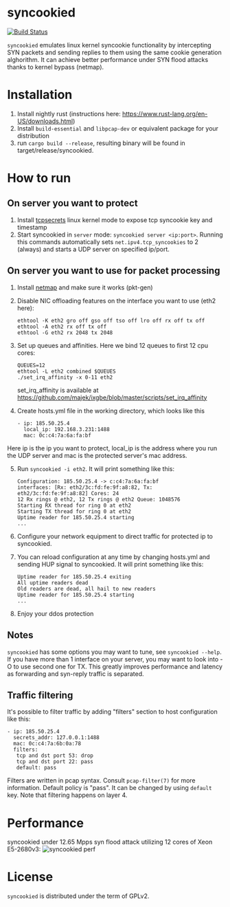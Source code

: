 syncookied
==========

[![Build Status](https://travis-ci.org/LTD-Beget/syncookied.svg?branch=master)](https://travis-ci.org/LTD-Beget/syncookied)

`syncookied` emulates linux kernel syncookie functionality by intercepting SYN packets
and sending replies to them using the same cookie generation alghorithm. It can achieve
better performance under SYN flood attacks thanks to kernel bypass (netmap).

Installation
============

1. Install nightly rust (instructions here: https://www.rust-lang.org/en-US/downloads.html)
2. Install `build-essential` and `libpcap-dev` or equivalent package for your distribution
3. run `cargo build --release`, resulting binary will be found in target/release/syncookied.

How to run
==========

On server you want to protect
------------------------------
1. Install [tcpsecrets](https://github.com/LTD-Beget/tcpsecrets) linux kernel mode to expose tcp syncookie key and timestamp
2. Start syncookied in `server` mode: `syncookied server <ip:port>`. Running this 
commands automatically sets `net.ipv4.tcp_syncookies` to 2 (always) and starts a UDP server on specified ip/port.

On server you want to use for packet processing
-----------------------------------------------
1. Install [netmap](https://github.com/luigirizzo/netmap) and make sure it works (pkt-gen)

2. Disable NIC offloading features on the interface you want to use (eth2 here):

   ```
   ethtool -K eth2 gro off gso off tso off lro off rx off tx off 
   ethtool -A eth2 rx off tx off
   ethtool -G eth2 rx 2048 tx 2048
   ```

3. Set up queues and affinities. Here we bind 12 queues to first 12 cpu cores:

   ```
   QUEUES=12
   ethtool -L eth2 combined $QUEUES
   ./set_irq_affinity -x 0-11 eth2
   ```

    set_irq_affinity is available at https://github.com/majek/ixgbe/blob/master/scripts/set_irq_affinity

4. Create hosts.yml file in the working directory, which looks like this
   ```
   - ip: 185.50.25.4
     local_ip: 192.168.3.231:1488
     mac: 0c:c4:7a:6a:fa:bf
   ```
Here ip is the ip you want to protect, local_ip is the address where you run the UDP server and mac is the protected server's mac address.

5. Run `syncookied -i eth2`. It will print something like this:
   ```
   Configuration: 185.50.25.4 -> c:c4:7a:6a:fa:bf
   interfaces: [Rx: eth2/3c:fd:fe:9f:a8:82, Tx: eth2/3c:fd:fe:9f:a8:82] Cores: 24
   12 Rx rings @ eth2, 12 Tx rings @ eth2 Queue: 1048576
   Starting RX thread for ring 0 at eth2
   Starting TX thread for ring 0 at eth2
   Uptime reader for 185.50.25.4 starting
   ...
   ```
6. Configure your network equipment to direct traffic for protected ip to syncookied.

7. You can reload configuration at any time by changing hosts.yml and sending HUP signal to syncookied. 
It will print something like this:

   ```
   Uptime reader for 185.50.25.4 exiting
   All uptime readers dead
   Old readers are dead, all hail to new readers
   Uptime reader for 185.50.25.4 starting
   ...
   ```

8. Enjoy your ddos protection

Notes
-----
`syncookied` has some options you may want to tune, see `syncookied --help`.
If you have more than 1 interface on your server, you may want to look into -O to use second one for TX. 
This greatly improves performance and latency as forwarding and syn-reply traffic is separated.

Traffic filtering
-----------------
It's possible to filter traffic by adding "filters" section to host configuration like this:
```
- ip: 185.50.25.4
  secrets_addr: 127.0.0.1:1488
  mac: 0c:c4:7a:6b:0a:78
  filters:
   tcp and dst port 53: drop
   tcp and dst port 22: pass
   default: pass
```
Filters are written in pcap syntax. Consult `pcap-filter(7)` for more information. 
Default policy is "pass". It can be changed by using `default` key.
Note that filtering happens on layer 4.

Performance
===========
syncookied under 12.65 Mpps syn flood attack utilizing 12 cores of Xeon E5-2680v3:
![syncookied perf](http://i.imgur.com/Y5HhQmh.png)

License
=======
`syncookied` is distributed under the term of GPLv2.
